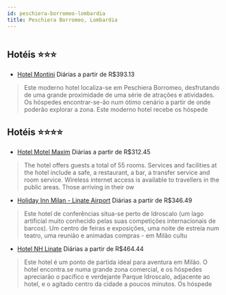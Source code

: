 ```yaml
---
id: peschiera-borromeo-lombardia
title: Peschiera Borromeo, Lombardia
---
```


<center><img src="https://assets.cosmos-data.com/1/0433d537bfe48679e66f697086fa57c2-292654.jpg" alt="" /></center>


## Hotéis ⭐️⭐️⭐️

-    [Hotel Montini](https://www.hurb.com/aud/https://www.hurb.com/hoteis/peschiera-borromeo/hotel-montini-JNP-JP153412?cmp=18055) Diárias a partir de R$393.13
   > Este moderno hotel localiza-se em Peschiera Borromeo, desfrutando de uma grande proximidade de uma série de atrações e atividades. Os hóspedes encontrar-se-ão num ótimo cenário a partir de onde poderão explorar a zona. Este moderno hotel recebe os hóspede

## Hotéis ⭐️⭐️⭐️⭐️

-    [Hotel Motel Maxim](https://www.hurb.com/aud/https://www.hurb.com/hoteis/peschiera-borromeo/hotel-motel-maxim-JNP-JP263278?cmp=18055) Diárias a partir de R$312.45
   > The hotel offers guests a total of 55 rooms. Services and facilities at the hotel include a safe, a restaurant, a bar, a transfer service and room service. Wireless internet access is available to travellers in the public areas. Those arriving in their ow
-    [Holiday Inn Milan - Linate Airport](https://www.hurb.com/aud/https://www.hurb.com/hoteis/peschiera-borromeo/holiday-inn-milan-linate-airport-JNP-JP152340?cmp=18055) Diárias a partir de R$346.49
   > Este hotel de conferências situa-se perto de Idroscalo (um lago artificial muito conhecido pelas suas competições internacionais de barcos). Um centro de feiras e exposições, uma noite de estreia num teatro, uma reunião e animadas compras - em Milão cultu
-    [Hotel NH Linate](https://www.hurb.com/aud/https://www.hurb.com/hoteis/peschiera-borromeo/hotel-nh-linate-JNP-JP037316?cmp=18055) Diárias a partir de R$464.44
   > Este hotel é um ponto de partida ideal para aventura em Milão. O hotel encontra.se numa grande zona comercial, e os hóspedes apreciarão o pacífico e verdejante Parque Idroscalo, adjacente ao hotel, e o agitado centro da cidade a poucos minutos. Os hóspede

